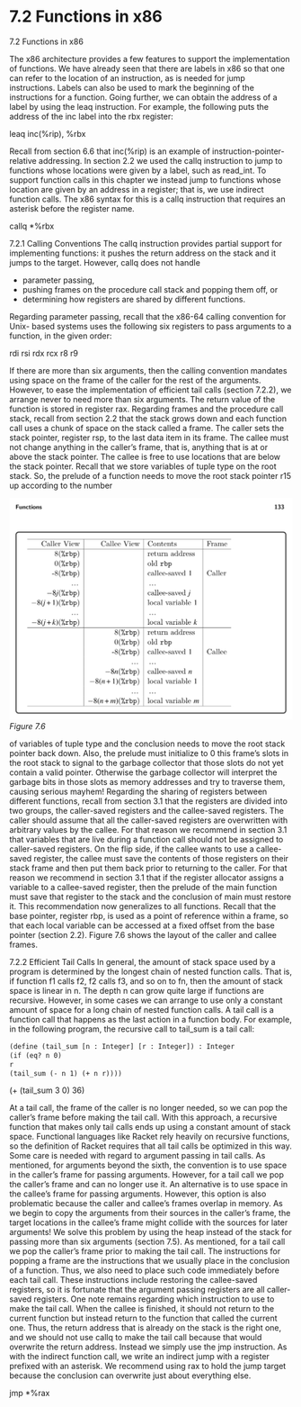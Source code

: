 # 7.2 Functions in x86

7.2 Functions in x86

The x86 architecture provides a few features to support the implementation of functions. We have already seen that there are labels in x86 so that one can refer to the location of an instruction, as is needed for jump instructions. Labels can also be used to mark the beginning of the instructions for a function. Going further, we can obtain the address of a label by using the leaq instruction. For example, the following puts the address of the inc label into the rbx register:

leaq inc(%rip), %rbx

Recall from section 6.6 that inc(%rip) is an example of instruction-pointer-relative addressing. In section 2.2 we used the callq instruction to jump to functions whose locations were given by a label, such as read_int. To support function calls in this chapter we instead jump to functions whose location are given by an address in a register; that is, we use indirect function calls. The x86 syntax for this is a callq instruction that requires an asterisk before the register name.

callq *%rbx

7.2.1 Calling Conventions The callq instruction provides partial support for implementing functions: it pushes the return address on the stack and it jumps to the target. However, callq does not handle

* parameter passing,
* pushing frames on the procedure call stack and popping them off, or
* determining how registers are shared by different functions.

Regarding parameter passing, recall that the x86-64 calling convention for Unix- based systems uses the following six registers to pass arguments to a function, in the given order:

rdi rsi rdx rcx r8 r9

If there are more than six arguments, then the calling convention mandates using space on the frame of the caller for the rest of the arguments. However, to ease the implementation of efficient tail calls (section 7.2.2), we arrange never to need more than six arguments. The return value of the function is stored in register rax. Regarding frames and the procedure call stack, recall from section 2.2 that the stack grows down and each function call uses a chunk of space on the stack called a frame. The caller sets the stack pointer, register rsp, to the last data item in its frame. The callee must not change anything in the caller’s frame, that is, anything that is at or above the stack pointer. The callee is free to use locations that are below the stack pointer. Recall that we store variables of tuple type on the root stack. So, the prelude of a function needs to move the root stack pointer r15 up according to the number

![Figure 7.6...](images/page_147_vector_cluster_324.png)
*Figure 7.6*

of variables of tuple type and the conclusion needs to move the root stack pointer back down. Also, the prelude must initialize to 0 this frame’s slots in the root stack to signal to the garbage collector that those slots do not yet contain a valid pointer. Otherwise the garbage collector will interpret the garbage bits in those slots as memory addresses and try to traverse them, causing serious mayhem! Regarding the sharing of registers between different functions, recall from section 3.1 that the registers are divided into two groups, the caller-saved registers and the callee-saved registers. The caller should assume that all the caller-saved registers are overwritten with arbitrary values by the callee. For that reason we recommend in section 3.1 that variables that are live during a function call should not be assigned to caller-saved registers. On the flip side, if the callee wants to use a callee-saved register, the callee must save the contents of those registers on their stack frame and then put them back prior to returning to the caller. For that reason we recommend in section 3.1 that if the register allocator assigns a variable to a callee-saved register, then the prelude of the main function must save that register to the stack and the conclusion of main must restore it. This recommendation now generalizes to all functions. Recall that the base pointer, register rbp, is used as a point of reference within a frame, so that each local variable can be accessed at a fixed offset from the base pointer (section 2.2). Figure 7.6 shows the layout of the caller and callee frames.

7.2.2 Efficient Tail Calls In general, the amount of stack space used by a program is determined by the longest chain of nested function calls. That is, if function f1 calls f2, f2 calls f3, and so on to fn, then the amount of stack space is linear in n. The depth n can grow quite large if functions are recursive. However, in some cases we can arrange to use only a constant amount of space for a long chain of nested function calls. A tail call is a function call that happens as the last action in a function body. For example, in the following program, the recursive call to tail_sum is a tail call:

```
(define (tail_sum [n : Integer] [r : Integer]) : Integer
(if (eq? n 0)
r
(tail_sum (- n 1) (+ n r))))
```

(+ (tail_sum 3 0) 36)

At a tail call, the frame of the caller is no longer needed, so we can pop the caller’s frame before making the tail call. With this approach, a recursive function that makes only tail calls ends up using a constant amount of stack space. Functional languages like Racket rely heavily on recursive functions, so the definition of Racket requires that all tail calls be optimized in this way. Some care is needed with regard to argument passing in tail calls. As mentioned, for arguments beyond the sixth, the convention is to use space in the caller’s frame for passing arguments. However, for a tail call we pop the caller’s frame and can no longer use it. An alternative is to use space in the callee’s frame for passing arguments. However, this option is also problematic because the caller and callee’s frames overlap in memory. As we begin to copy the arguments from their sources in the caller’s frame, the target locations in the callee’s frame might collide with the sources for later arguments! We solve this problem by using the heap instead of the stack for passing more than six arguments (section 7.5). As mentioned, for a tail call we pop the caller’s frame prior to making the tail call. The instructions for popping a frame are the instructions that we usually place in the conclusion of a function. Thus, we also need to place such code immediately before each tail call. These instructions include restoring the callee-saved registers, so it is fortunate that the argument passing registers are all caller-saved registers. One note remains regarding which instruction to use to make the tail call. When the callee is finished, it should not return to the current function but instead return to the function that called the current one. Thus, the return address that is already on the stack is the right one, and we should not use callq to make the tail call because that would overwrite the return address. Instead we simply use the jmp instruction. As with the indirect function call, we write an indirect jump with a register prefixed with an asterisk. We recommend using rax to hold the jump target because the conclusion can overwrite just about everything else.

jmp *%rax

